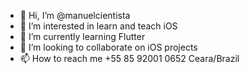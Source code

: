 - 👋 Hi, I’m @manuelcientista
- 👀 I’m interested in learn and teach iOS 
- 🌱 I’m currently learning Flutter
- 💞️ I’m looking to collaborate on iOS projects
- 📫 How to reach me +55 85 92001 0652 Ceara/Brazil

<!---
manuelcientista/manuelcientista is a ✨ special ✨ repository because its `README.md` (this file) appears on your GitHub profile.
You can click the Preview link to take a look at your changes.
--->
